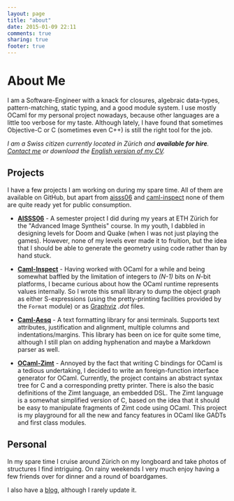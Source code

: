 ```yaml
---
layout: page
title: "about"
date: 2015-01-09 22:11
comments: true
sharing: true
footer: true
---
```


#  About Me


I am a Software-Engineer with a knack for closures, algebraic data-types, pattern-matching, static typing, and a good module system. I use mostly OCaml for my personal project nowadays, because other languages are a little too verbose for my taste. Although lately, I have found that sometimes Objective-C or C (sometimes even C++) is still the right tool for the job.

_I am a Swiss citizen currently located in Zürich and **available for hire**. <a href="&#109;&#097;&#105;&#108;&#116;&#111;:&#107;&#097;&#115;&#112;&#097;&#114;&#046;&#114;&#111;&#104;&#114;&#101;&#114;&#064;&#103;&#109;&#097;&#105;&#108;&#046;&#099;&#111;&#109;">Contact me</a> or download the [English version of my CV][cv-download]._

## Projects

I have a few projects I am working on during my spare time. All of them are available on GitHub, but apart from [aisss06] and [caml-inspect] none of them are quite ready yet for public consumption.

* **[AISSS06]** - A semester project I did during my years at ETH Zürich for the "Advanced Image Syntheis" course. In my youth, I dabbled in designing levels for Doom and Quake (when I was not just playing the games). However, none of my levels ever made it to fruition, but the idea that I should be able to generate the geometry using code rather than by hand stuck.

* **[Caml-Inspect]** - Having worked with OCaml for a while and being somewhat baffled by the limitation of integers to _(N-1)_ bits on _N_-bit platforms, I became curious about how the OCaml runtime represents values internally. So I wrote this small library to dump the object graph as either S-expressions (using the pretty-printing facilities provided by the `Format` module) or as [Graphviz] _.dot_ files.

* **[Caml-Aesq]** - A text formatting library for ansi terminals. Supports text attributes, justification and alignment, multiple columns and indentations/margins. This library has been on ice for quite some time, although I still plan on adding hyphenation and maybe a Markdown parser as well.

* **[OCaml-Zimt]** - Annoyed by the fact that writing C bindings for OCaml is a tedious undertaking, I decided to write an foreign-function interface generator for OCaml. Currently, the project contains an abstract syntax tree for C and a corresponding pretty printer. There is also the basic definitions of the Zimt language, an embedded DSL. The Zimt language is a somewhat simplified version of C, based on the idea that it should be easy to manipulate fragments of Zimt code using OCaml. This project is my playground for all the new and fancy features in OCaml like GADTs and first class modules.


## Personal

In my spare time I cruise around Zürich on my longboard and take photos of structures I find intriguing. On rainy weekends I very much enjoy having a few friends over for dinner and a round of boardgames.

I also have a [blog], although I rarely update it.

[aisss06]: http://krohrer.github.com/aisss06
[graphviz]: http://graphviz.org
[caml-inspect]: http://krohrer.github.com/caml-inspect/
[caml-aesq]: http://github.com/krohrer/caml-aesq/
[ocaml-zimt]: http://github.com/krohrer/ocaml-zimt
[blog]: http://lambdamuesli.blogspot.com
[cv-download]: downloads/CV-KasparRohrer.pdf